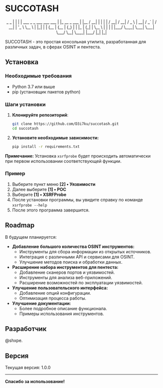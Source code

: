# SUCCOTASH

<p align="center">
                                      _                   _     
                                     | |                 | |    
  ___   _   _    ___    ___    ___   | |_    __ _   ___  | |__  
 / __| | | | |  / __|  / __|  / _ \  | __|  / _` | / __| | '_ \ 
 \__ \ | |_| | | (__  | (__  | (_) | | |_  | (_| | \__ \ | | | |
 |___/  \__,_|  \___|  \___|  \___/   \__|  \__,_| |___/ |_| |_|
                                                                
                                                                
</p>

SUCCOTASH - это простая консольная утилита, разработанная для различных задач, в сферах OSINT и пентеста.

## Установка

### Необходимые требования
* Python 3.7 или выше
* pip (установщик пакетов python)

### Шаги установки
1.  **Клонируйте репозиторий**:
    ```bash
    git clone https://github.com/D3i7ku/succotash.git
    cd succotash
    ```
2.  **Установите необходимые зависимости:**

    ```bash
    pip install -r requirements.txt
    ```
   
**Примечание:** Установка `xsrfprobe` будет происходить автоматически при первом использовании соответствующей функции.

### Пример
1. Выберите пункт меню **\[2] • Уязвимости**
2.  Далее выберите **\[1] • POC**
3.  Выберите **\[1] • XSRFProbe**
4.  После установки программы, вы увидите справку по команде `xsrfprobe --help`
5.  После этого программа завершится.

## Roadmap

В будущем планируется:

*   **Добавление большого количества OSINT инструментов:** 
    * Инструменты для сбора информации из открытых источников.
    * Интеграция с различными API и сервисами для OSINT.
    * Улучшение методов поиска и обработки данных.
*   **Расширение набора инструментов для пентеста:**
    * Добавление сканеров портов и уязвимостей.
    * Инструменты для анализа веб-приложений.
    * Расширение возможностей по эксплуатации уязвимостей.
*   **Улучшение пользовательского интерфейса:**
    * Добавление опций конфигурации.
    * Оптимизация процесса работы.
*   **Улучшение документации:**
    * Более подробное описание функционала.
    * Примеры использования инструментов.

## Разработчик

@shxpe.

## Версия

Текущая версия: 1.0.0

---
**Спасибо за использование!**
